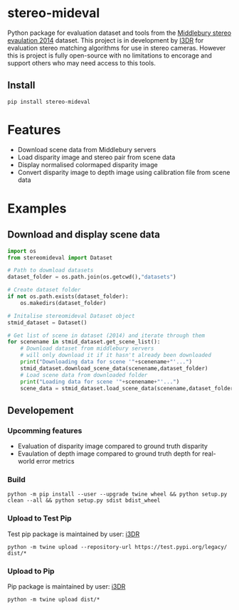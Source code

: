 # stereo-mideval
Python package for evaluation dataset and tools from the [Middlebury stereo evaulation 2014](https://vision.middlebury.edu/stereo/data/scenes2014/) dataset.
This project is in development by [I3DR](https://i3drobotics.com/) for evaluation stereo matching algorithms for use in stereo cameras. However this is project is fully open-source with no limitations to encorage and support others who may need access to this tools. 

## Install
```
pip install stereo-mideval
```

# Features
- Download scene data from Middlebury servers
- Load disparity image and stereo pair from scene data
- Display normalised colormaped disparity image
- Convert disparity image to depth image using calibration file from scene data

# Examples
## Download and display scene data
```python
import os
from stereomideval import Dataset

# Path to dowmload datasets
dataset_folder = os.path.join(os.getcwd(),"datasets") 

# Create dataset folder
if not os.path.exists(dataset_folder):
    os.makedirs(dataset_folder)

# Initalise stereomideval Dataset object
stmid_dataset = Dataset()

# Get list of scene in dataset (2014) and iterate through them
for scenename in stmid_dataset.get_scene_list():
    # Download dataset from middlebury servers
    # will only download it if it hasn't already been downloaded
    print("Downloading data for scene '"+scenename+"'...")
    stmid_dataset.download_scene_data(scenename,dataset_folder) 
    # Load scene data from downloaded folder
    print("Loading data for scene '"+scenename+"'...")
    scene_data = stmid_dataset.load_scene_data(scenename,dataset_folder,True)
```

## Developement
### Upcomming features
- Evaluation of disparity image compared to ground truth disparity
- Evaulation of depth image compared to ground truth depth for real-world error metrics

### Build
```
python -m pip install --user --upgrade twine wheel && python setup.py clean --all && python setup.py sdist bdist_wheel
```

### Upload to Test Pip
Test pip package is maintained by user: [i3DR](https://pypi.org/user/i3DR/)
```
python -m twine upload --repository-url https://test.pypi.org/legacy/ dist/*
```

### Upload to Pip
Pip package is maintained by user: [i3DR](https://pypi.org/user/i3DR/)
```
python -m twine upload dist/*
```
